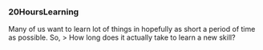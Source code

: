 ### 20HoursLearning
Many of us want to learn lot of things in hopefully as short a period of time as possible. So, > How long does it actually take to learn a new skill?
